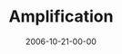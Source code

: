 ---
layout: message
category: message
series: "Freedom"
title: "Amplification"
date: 2006-10-21-00-00
message_id: 46
sc-permalink-url: "http://soundcloud.com/crdschurch/amplification"
audio: "http://s3.amazonaws.com/crossroads-media/messages/audio/Freedom_02_Amplification_10-22-06_Tome.mp3"
audio-duration: "46:25"
tag: 
 - evil
 - war
 - freedom
 - strong-man
 - stronghold
 - hammer
 - tome
explicit: false
---